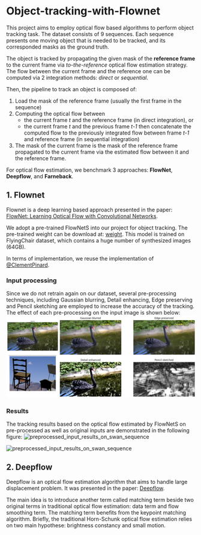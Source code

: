 # Object-tracking-with-Flownet

This project aims to employ optical flow based algorithms to perform object tracking task. The dataset consists of 9 sequences. Each sequence presents one moving object that is needed to be tracked, and its corresponded masks as the ground truth. 

The object is tracked by propagating the given mask of the **reference frame** to the current frame via *to-the-reference* optical flow estimation strategy. 
The flow between the current frame and the reference one can be computed via 2 integration methods: *direct* or *sequential*.

Then, the pipeline to track an object is composed of: 

1. Load the mask of the reference frame (usually the first frame in the sequence)
2. Computing the optical flow between
    - the current frame *t* and the reference frame (in direct integration), or 
    - the current frame *t* and the previous frame *t-1* then concatenate the computed flow to the previously integrated flow between frame *t-1* and reference frame (in sequential integration)
3. The mask of the current frame is the mask of the reference frame propagated to the current frame via the estimated flow between it and the reference frame.

For optical flow estimation, we benchmark 3 approaches: **FlowNet**, **Deepflow**, and **Farneback**.

## 1. Flownet

Flownet is a deep learning based approach presented in the paper: [FlowNet: Learning Optical Flow with Convolutional Networks](https://lmb.informatik.uni-freiburg.de/Publications/2015/DFIB15/).

We adopt a pre-trained FlowNetS into our project for object tracking. The pre-trained weight can be download at: [weight](https://drive.google.com/drive/folders/16eo3p9dO_vmssxRoZCmWkTpNjKRzJzn5). This model is trained on FlyingChair dataset, which contains a huge number of synthesized images (64GB). 

In terms of implementation, we reuse the implementation of [@ClementPinard](https://github.com/ClementPinard/FlowNetPytorch).

### Input processing

Since we do not retrain again on our dataset, several pre-processing techniques, including Gaussian blurring, Detail enhancing, Edge preserving and Pencil sketching are employed to increase the accuracy of the tracking. The effect of each pre-processing on the input image is shown below:
![preprocessed_inputs](images/flownet_preprocessing.png)

### Results

The tracking results based on the optical flow estimated by FlowNetS on pre-processed as well as original inputs are demonstrated in the following figure:
![preprocessed_input_results_on_swan_sequence](images/flownet_preprocessing1.png)

![preprocessed_input_results_on_swan_sequence](images/flownet_preprocessing2.png)

## 2. Deepflow

Deepflow is an optical flow estimation algorithm that aims to handle large displacement problem. It was presented in the paper: [Deepflow](https://hal.inria.fr/hal-00873592/document).

The main idea is to introduce another term called matching term beside two original terms in traditional optical flow estimation: data term and flow smoothing term.
The matching term benefits from the keypoint matching algorithm. Briefly, the traditional Horn-Schunk optical flow estimation relies on two main hypothese: brightness constancy and small motion.



